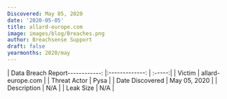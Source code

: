 ```yaml
---
Discovered: May 05, 2020
date: '2020-05-05'
title: allard-europe.com
image: images/blog/Breaches.png
author: Breachsense Support
draft: false
yearmonths: 2020/may
---
```


| Data Breach Report------------:   |:-------------:    | :-----:|
| Victim    | allard-europe.com      | 
| Threat Actor    | Pysa      | 
| Date Discovered    | May 05, 2020      | 
| Description    | N/A      | 
| Leak Size    | N/A      | 

